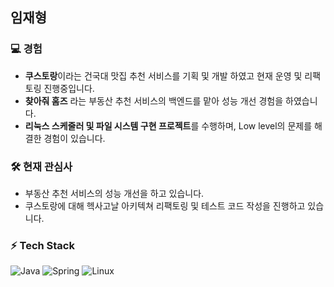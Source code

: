 ## 임재형


### 💻 경험
- **쿠스토랑**이라는 건국대 맛집 추천 서비스를 기획 및 개발 하였고 현재 운영 및 리팩토링 진행중입니다.
- **찾아줘 홈즈** 라는 부동산 추천 서비스의 백엔드를 맡아 성능 개선 경험을 하였습니다.
- **리눅스 스케줄러 및 파일 시스템 구현 프로젝트**를 수행하며, Low level의 문제를 해결한 경험이 있습니다.

### 🛠️ 현재 관심사
- 부동산 추천 서비스의 성능 개선을 하고 있습니다.
- 쿠스토랑에 대해 헥사고날 아키텍쳐 리팩토링 및 테스트 코드 작성을 진행하고 있습니다.

### ⚡ Tech Stack
![Java](https://img.shields.io/badge/Java-007396?style=flat-square&logo=java&logoColor=white)
![Spring](https://img.shields.io/badge/Spring-6DB33F?style=flat-square&logo=spring&logoColor=white)
![Linux](https://img.shields.io/badge/Linux-FCC624?style=flat-square&logo=linux&logoColor=black)

